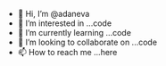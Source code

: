 - 👋 Hi, I’m @adaneva
- 👀 I’m interested in ...code
- 🌱 I’m currently learning ...code
- 💞️ I’m looking to collaborate on ...code
- 📫 How to reach me ...here

<!---
adaneva/adaneva is a ✨ special ✨ repository because its `README.md` (this file) appears on your GitHub profile.
You can click the Preview link to take a look at your changes.
--->
